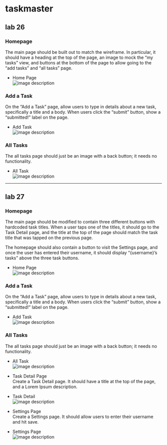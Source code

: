 # taskmaster
## lab 26
### Homepage
The main page should be built out to match the wireframe. In particular, it should have a heading at the top of the page, an image to mock the “my tasks” view, and buttons at the bottom of the page to allow going to the “add tasks” and “all tasks” page.
* Home Page<br/>
![image description](screenshots/1.png)

### Add a Task
On the “Add a Task” page, allow users to type in details about a new task, specifically a title and a body. When users click the “submit” button, show a “submitted!” label on the page.
* Add Task<br/>
![image description](screenshots/2.png)

### All Tasks
The all tasks page should just be an image with a back button; it needs no functionality.

* All Task<br/>
![image description](screenshots/3.png)


---
## lab 27

### Homepage
The main page should be modified to contain three different buttons with hardcoded task titles. When a user taps one of the titles, it should go to the Task Detail page, and the title at the top of the page should match the task title that was tapped on the previous page.

The homepage should also contain a button to visit the Settings page, and once the user has entered their username, it should display “{username}’s tasks” above the three task buttons.
* Home Page<br/>
![image description](screenshots/1.png)

### Add a Task
On the “Add a Task” page, allow users to type in details about a new task, specifically a title and a body. When users click the “submit” button, show a “submitted!” label on the page.
* Add Task<br/>
![image description](screenshots/2.png)

### All Tasks
The all tasks page should just be an image with a back button; it needs no functionality.

* All Task<br/>
![image description](screenshots/3.png)

* Task Detail Page<br/>
Create a Task Detail page. It should have a title at the top of the page, and a Lorem Ipsum description.

* Task Detail<br/>
![image description](screenshots/4.png)

* Settings Page<br/>
Create a Settings page. It should allow users to enter their username and hit save.

* Settings Page<br/>
![image description](screenshots/5.png)



